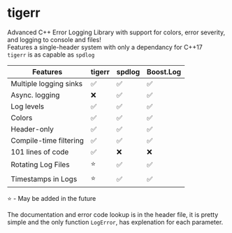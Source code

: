 # tigerr
Advanced C++ Error Logging Library with support for colors, error severity, and logging to console and files!<br>
Features a single-header system with only a dependancy for C++17<br>
`tigerr` is as capable as `spdlog`

| Features        | tigerr | spdlog | Boost.Log |
|----------------|-------------|-------|-------|
| Multiple logging sinks         | ✅          | ✅    | ✅    |
| Async. logging     | ❌          | ✅    | ✅    |
| Log levels         | ✅           | ✅     | ✅    |
| Colors     | ✅           | ✅    | ✅    |
| Header-only  | ✅          | ✅    | ✅    |
| Compile-time filtering  | ✅          | ✅    | ✅    |
| 101 lines of code  | ✅          | ❌    | ❌    |
| Rotating Log Files  | ⭐          | ✅    | ✅    |
| Timestamps in Logs  | ⭐          | ✅    | ✅    |

⭐ - May be added in the future

The documentation and error code lookup is in the header file, it is pretty simple and the only function `LogError`, has explenation for each parameter.
